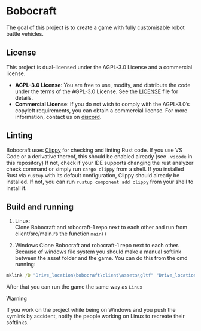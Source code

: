 # Bobocraft

The goal of this project is to create a game with fully customisable robot battle vehicles.

## License

This project is dual-licensed under the AGPL-3.0 License and a commercial license.

- **AGPL-3.0 License**: You are free to use, modify, and distribute the code under the terms of the AGPL-3.0 License. See the [LICENSE](./LICENSE.md) file for details.
- **Commercial License**: If you do not wish to comply with the AGPL-3.0’s copyleft requirements, you can obtain a commercial license. For more information, contact us on [discord](https://discord.gg/6Ft534jh5e).

## Linting

Bobocraft uses [Clippy](https://doc.rust-lang.org/clippy/) for checking and linting Rust code. If you use VS Code or a derivative thereof, this should be enabled already (see `.vscode` in this repository) If not, check if your IDE supports changing the rust analyzer check command or simply run `cargo clippy` from a shell. If you installed Rust via `rustup` with its default configuration, Clippy should already be installed. If not, you can run `rustup component add clippy` from your shell to install it.

## Build and running

1. Linux:  
Clone Bobocraft and robocraft-1 repo next to each other and run from client/src/main.rs the function `main()`

2. Windows
Clone Bobocraft and robocraft-1 repo next to each other. Because of windows file system you should make a manual softlink between the asset folder and the game. You can do this from the cmd running:

```cmd
mklink /D "Drive_location\bobocraft\client\assets\gltf" "Drive_location\robocraft-1\gltf"
```
After that you can run the game the same way as `Linux`

> [!WARNING]
> If you work on the project while being on Windows and you push the symlink by accident, notify the people working on Linux to recreate their softlinks.


 